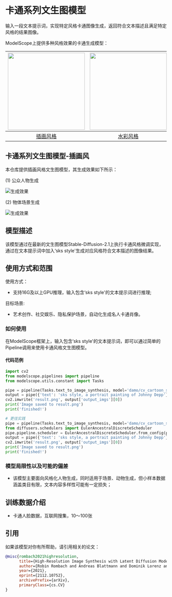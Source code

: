 
# 卡通系列文生图模型

输入一段文本提示词，实现特定风格卡通图像生成，返回符合文本描述且满足特定风格的结果图像。

ModelScope上提供多种风格效果的卡通生成模型：

| [<img src="description/sim1.png" width="240px">](https://modelscope.cn/models/damo/cv_cartoon_stable_diffusion_design/summary) | [<img src="description/sim2.png" width="240px">](https://modelscope.cn/models/damo/cv_cartoon_stable_diffusion_watercolor) | [<img src="description/sim3.png" width="240px">](https://modelscope.cn/models/damo/cv_cartoon_stable_diffusion_illustration/summary)| [<img src="description/sim4.png" width="240px">](https://modelscope.cn/models/damo/cv_cartoon_stable_diffusion_clipart/summary)| [<img src="description/sim5.png" width="240px">](https://modelscope.cn/models/damo/cv_cartoon_stable_diffusion_flat/summary)|
|:--:|:--:|:--:|:--:|:--:| 
| [插画风格](https://modelscope.cn/models/damo/cv_cartoon_stable_diffusion_design/summary) | [水彩风格](https://modelscope.cn/models/damo/cv_cartoon_stable_diffusion_watercolor/summary) | [漫画风格](https://modelscope.cn/models/damo/cv_cartoon_stable_diffusion_illustration/summary) | [剪贴画](https://modelscope.cn/models/damo/cv_cartoon_stable_diffusion_clipart/summary) | [扁平风格](https://modelscope.cn/models/damo/cv_cartoon_stable_diffusion_flat/summary) | 


## 卡通系列文生图模型-插画风

本仓库提供插画风格文生图模型，其生成效果如下所示：

(1) 公众人物生成

![生成效果](description/demo.png)

(2) 物体场景生成

![生成效果](description/demo1.png)


## 模型描述

该模型通过在最新的文生图模型Stable-Diffusion-2.1上执行卡通风格微调实现，通过在文本提示词中加入‘sks style'生成对应风格符合文本描述的图像结果。


## 使用方式和范围

使用方式：
- 支持16G及以上GPU推理，输入包含‘sks style'的文本提示词进行推理;

目标场景:
- 艺术创作、社交娱乐、隐私保护场景，自动化生成名人卡通肖像。

### 如何使用

在ModelScope框架上，输入包含‘sks style'的文本提示词，即可以通过简单的Pipeline调用来使用卡通风格文生图模型。

#### 代码范例
```python
import cv2
from modelscope.pipelines import pipeline
from modelscope.utils.constant import Tasks

pipe = pipeline(Tasks.text_to_image_synthesis, model='damo/cv_cartoon_stable_diffusion_design', model_revision='v1.0.0')
output = pipe({'text': 'sks style, a portrait painting of Johnny Depp'})
cv2.imwrite('result.png', output['output_imgs'][0])
print('Image saved to result.png')
print('finished!')

# 更佳实践
pipe = pipeline(Tasks.text_to_image_synthesis, model='damo/cv_cartoon_stable_diffusion_design', model_revision='v1.0.0')
from diffusers.schedulers import EulerAncestralDiscreteScheduler
pipe.pipeline.scheduler = EulerAncestralDiscreteScheduler.from_config(pipe.pipeline.scheduler.config)
output = pipe({'text': 'sks style, a portrait painting of Johnny Depp'})
cv2.imwrite('result.png', output['output_imgs'][0])
print('Image saved to result.png')
print('finished!')

```

### 模型局限性以及可能的偏差

- 该模型主要面向风格化人物生成，同时适用于场景、动物生成，但小样本数据涵盖类目有限，文本内容多样性可能有一定损失；


## 训练数据介绍

- 卡通人脸数据，互联网搜集，10～100张


## 引用
如果该模型对你有所帮助，请引用相关的论文：

```BibTeX
@misc{rombach2021highresolution,
      title={High-Resolution Image Synthesis with Latent Diffusion Models}, 
      author={Robin Rombach and Andreas Blattmann and Dominik Lorenz and Patrick Esser and Björn Ommer},
      year={2021},
      eprint={2112.10752},
      archivePrefix={arXiv},
      primaryClass={cs.CV}
}
```

